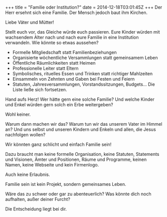 +++
title = "Familie oder Institution?"
date = 2014-12-18T03:01:45Z
+++
Der Herr ersehnt sich eine Familie. Der Mensch jedoch baut ihm Kirchen.

Liebe Väter und Mütter!

Stellt euch vor, das  Gleiche würde euch passieren. Eure Kinder würden mit wachsendem Alter nach und nach eure Familie in eine Institution verwandeln. Wie könnte so etwas aussehen?

+ Formelle Mitgliedschaft statt Familienbeziehungen
+ Organisierte wöchentliche Versammlungen statt gemeinsamem Leben
+ Öffentliche Räumlichkeiten statt Heimen
+ Professionelle Leiter statt Eltern
+ Symbolisches, rituelles Essen und Trinken statt richtiger Mahlzeiten
+ Einsammeln von Zehnten und Gaben bei Festen und Feiern
+ Statuten, Jahresversammlungen, Vorstandssitzungen, Budgets... Die Liste ließe sich fortsetzen.

Hand aufs Herz! Wer hätte gern eine solche Familie? Und welche Kinder und Enkel würden gern solch ein Erbe weitergeben?

Wohl keiner.

Warum dann machen wir das? Warum tun wir das unserem Vater im Himmel an? Und uns selbst und unseren Kindern und Enkeln und allen, die Jesus nachfolgen wollen?

Wir könnten ganz schlicht und einfach Familie sein!

Dazu braucht man keine formelle Organisation, keine Statuten, Statements und Visionen, Ämter und Positionen, Räume und Programme, keinen Namen, keine Webseite und kein Firmenlogo.

Auch keine Erlaubnis.

Familie sein ist kein Projekt, sondern gemeinsames Leben.

Wäre das zu schwer oder gar zu abenteuerlich? Was könnte dich noch aufhalten, außer deiner Furcht?

Die Entscheidung liegt bei dir.
